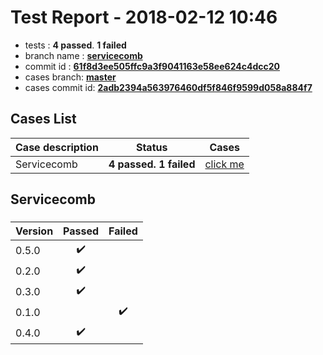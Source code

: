 # Test Report - 2018-02-12 10:46

- tests  : **4 passed**. **1 failed**
- branch name : **[servicecomb](https://github.com/apache/incubator-skywalking/tree/servicecomb)**
- commit id : **[61f8d3ee505ffc9a3f9041163e58ee624c4dcc20](https://github.com/apache/incubator-skywalking/commit/61f8d3ee505ffc9a3f9041163e58ee624c4dcc20)**
- cases branch: **[master](https://github.com/SkywalkingTest/skywalking-autotest-scenarios/tree/master)**
- cases commit id: **[2adb2394a563976460df5f846f9599d058a884f7](https://github.com/SkywalkingTest/skywalking-autotest-scenarios/commit/2adb2394a563976460df5f846f9599d058a884f7)**

## Cases List

| Case description | Status | Cases|
|:-----|:-----:|:-----:|
|Servicecomb| **4 passed. 1 failed**| [click me](#servicecomb) |

## Servicecomb

### 
|  Version     | Passed | Failed|
|:------------- |:-------:|:-----:|
| 0.5.0  | :heavy_check_mark:||
| 0.2.0  | :heavy_check_mark:||
| 0.3.0  | :heavy_check_mark:||
| 0.1.0  | |:heavy_check_mark:|
| 0.4.0  | :heavy_check_mark:||

